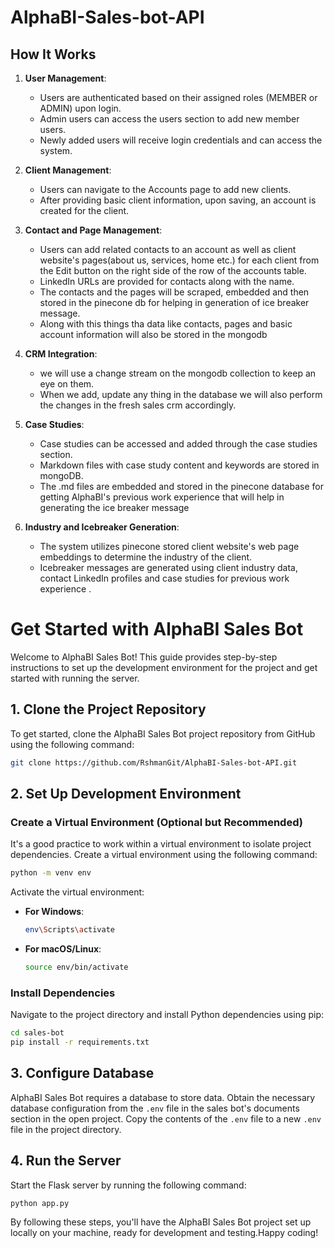 # AlphaBI-Sales-bot-API

## How It Works

1. **User Management**:

   - Users are authenticated based on their assigned roles (MEMBER or ADMIN) upon login.
   - Admin users can access the users section to add new member users.
   - Newly added users will receive login credentials and can access the system.

2. **Client Management**:

   - Users can navigate to the Accounts page to add new clients.
   - After providing basic client information, upon saving, an account is created for the client.

3. **Contact and Page Management**:

   - Users can add related contacts to an account as well as client website's pages(about us, services, home etc.) for each client from the Edit button on the right side of the row of the accounts table.
   - LinkedIn URLs are provided for contacts along with the name.
   - The contacts and the pages will be scraped, embedded and then stored in the pinecone db for helping in generation of ice breaker message.
   - Along with this things tha data like contacts, pages and basic account information will also be stored in the mongodb

4. **CRM Integration**:

   - we will use a change stream on the mongodb collection to keep an eye on them.
   - When we add, update any thing in the database we will also perform the changes in the fresh sales crm accordingly.

5. **Case Studies**:

   - Case studies can be accessed and added through the case studies section.
   - Markdown files with case study content and keywords are stored in mongoDB.
   - The .md files are embedded and stored in the pinecone database for getting AlphaBI's previous work experience that will help in generating the ice breaker message

6. **Industry and Icebreaker Generation**:
   - The system utilizes pinecone stored client website's web page embeddings to determine the industry of the client.
   - Icebreaker messages are generated using client industry data, contact LinkedIn profiles and case studies for previous work experience .

# Get Started with AlphaBI Sales Bot

Welcome to AlphaBI Sales Bot! This guide provides step-by-step instructions to set up the development environment for the project and get started with running the server.

## 1. Clone the Project Repository

To get started, clone the AlphaBI Sales Bot project repository from GitHub using the following command:

```sh
git clone https://github.com/RshmanGit/AlphaBI-Sales-bot-API.git
```

## 2. Set Up Development Environment

### Create a Virtual Environment (Optional but Recommended)

It's a good practice to work within a virtual environment to isolate project dependencies. Create a virtual environment using the following command:

```sh
python -m venv env
```

Activate the virtual environment:

- **For Windows**:

  ```sh
  env\Scripts\activate
  ```

- **For macOS/Linux**:

  ```sh
  source env/bin/activate
  ```

### Install Dependencies

Navigate to the project directory and install Python dependencies using pip:

```sh
cd sales-bot
pip install -r requirements.txt
```

## 3. Configure Database

AlphaBI Sales Bot requires a database to store data. Obtain the necessary database configuration from the `.env` file in the sales bot's documents section in the open project. Copy the contents of the `.env` file to a new `.env` file in the project directory.

## 4. Run the Server

Start the Flask server by running the following command:

```sh
python app.py
```

By following these steps, you'll have the AlphaBI Sales Bot project set up locally on your machine, ready for development and testing.Happy coding!

```



```
